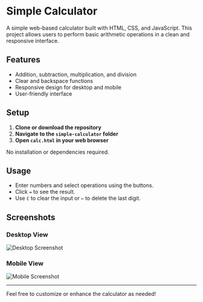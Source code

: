 # Simple Calculator

A simple web-based calculator built with HTML, CSS, and JavaScript. This project allows users to perform basic arithmetic operations in a clean and responsive interface.

## Features
- Addition, subtraction, multiplication, and division
- Clear and backspace functions
- Responsive design for desktop and mobile
- User-friendly interface

## Setup
1. **Clone or download the repository**
2. **Navigate to the `simple-calculator` folder**
3. **Open `calc.html` in your web browser**

No installation or dependencies required.

## Usage
- Enter numbers and select operations using the buttons.
- Click `=` to see the result.
- Use `C` to clear the input or `←` to delete the last digit.

## Screenshots

### Desktop View
![Desktop Screenshot](../screenshots/simple-calculator-desktop.png)

### Mobile View
![Mobile Screenshot](../screenshots/simple-calculator-mobile.png)

---

Feel free to customize or enhance the calculator as needed!


